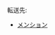 <div>

転送先:

-   [メンション](/%E3%83%A1%E3%83%B3%E3%82%B7%E3%83%A7%E3%83%B3 "メンション")

</div>

<div>

</div>
